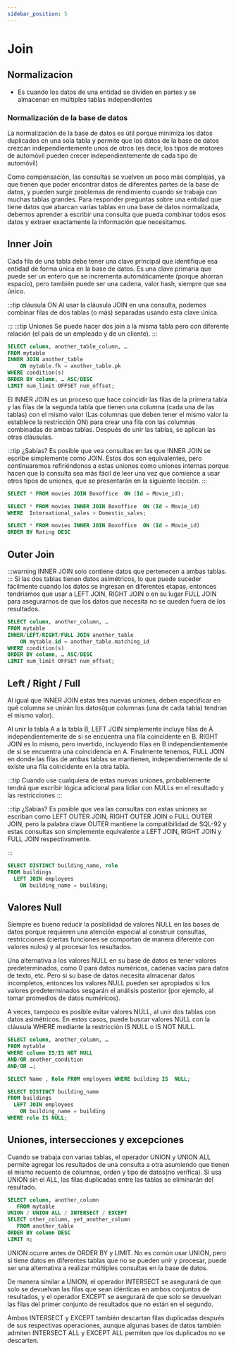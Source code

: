 ```yaml
---
sidebar_position: 5
---
```

# Join

## Normalizacion

- Es cuando los datos de una entidad se dividen en partes y se almacenan en múltiples tablas independientes 

### Normalización de la base de datos

La normalización de la base de datos es útil porque minimiza los datos duplicados en una sola tabla y permite que los datos de la base de datos crezcan independientemente unos de otros (es decir, los tipos de motores de automóvil pueden crecer independientemente de cada tipo de automóvil)

Como compensación, las consultas se vuelven un poco más complejas, ya que tienen que poder encontrar datos de diferentes partes de la base de datos, y pueden surgir problemas de rendimiento cuando se trabaja con muchas tablas grandes.
Para responder preguntas sobre una entidad que tiene datos que abarcan varias tablas en una base de datos normalizada, debemos aprender a escribir una consulta que pueda combinar todos esos datos y extraer exactamente la información que necesitamos.

##  Inner Join

Cada fila de una tabla debe tener una clave principal que identifique esa entidad de forma única en la base de datos. Es una clave primaria  que puede ser un entero que se incrementa automáticamente (porque ahorran espacio), pero también puede ser una cadena, valor hash, siempre que sea único.



:::tip cláusula ON
Al usar la cláusula JOIN en una consulta, podemos combinar filas de dos tablas (o más) separadas usando esta clave única. 

:::
:::tip Uniones
Se puede  hacer dos join a la misma tabla pero con diferente relación (el país de un empleado y de un cliente).
:::


```sql
SELECT column, another_table_column, …
FROM mytable
INNER JOIN another_table 
    ON mytable.fk = another_table.pk
WHERE condition(s)
ORDER BY column, … ASC/DESC
LIMIT num_limit OFFSET num_offset;

```

El INNER JOIN es un proceso que hace coincidir las filas de la primera tabla y las filas de la segunda tabla que tienen  una columna (cada una de las tablas) con el mismo valor (Las columnas que deben tener el mismo valor la establece la restricción ON) para crear una fila  con las columnas combinadas de ambas tablas. Después de unir las tablas, se aplican las otras cláusulas.


:::tip ¿Sabías?
Es posible que vea consultas en las que INNER JOIN se escribe simplemente como JOIN. Estos dos son equivalentes, pero continuaremos refiriéndonos a estas uniones como uniones internas porque hacen que la consulta sea más fácil de leer una vez que comience a usar otros tipos de uniones, que se presentarán en la siguiente lección.
:::


```sql
SELECT * FROM movies JOIN Boxoffice  ON (Id = Movie_id);
```
```sql
SELECT * FROM movies INNER JOIN Boxoffice  ON (Id = Movie_id) 
WHERE  International_sales > Domestic_sales;

```
```sql
SELECT * FROM movies INNER JOIN Boxoffice  ON (Id = Movie_id) 
ORDER BY Rating DESC

```

## Outer Join
:::warning
INNER JOIN  solo contiene datos que pertenecen a ambas tablas.
::: 
Si las dos tablas tienen datos asimétricos, lo que puede suceder fácilmente cuando los datos se ingresan en diferentes etapas, entonces tendríamos que usar a LEFT JOIN, RIGHT JOIN o en su lugar FULL JOIN para asegurarnos de que los datos que necesita no se queden fuera de los resultados.

```sql
SELECT column, another_column, …
FROM mytable
INNER/LEFT/RIGHT/FULL JOIN another_table 
    ON mytable.id = another_table.matching_id
WHERE condition(s)
ORDER BY column, … ASC/DESC
LIMIT num_limit OFFSET num_offset;

```
## Left / Right / Full
Al igual que INNER JOIN
estas tres nuevas uniones, deben especificar en qué columna se unirán los datos(que columnas (una de cada tabla) tendran el mismo valor).

Al unir la tabla A a la tabla B,  LEFT JOIN simplemente incluye filas de A independientemente de si se encuentra una fila coincidente en B. RIGHT JOIN es lo mismo, pero invertido, incluyendo filas en B independientemente de si se encuentra una coincidencia en A. Finalmente tenemos,  FULL JOIN en donde  las filas de ambas tablas se mantienen, independientemente de si existe una fila coincidente en la otra tabla.

:::tip
Cuando use cualquiera de estas nuevas uniones, probablemente tendrá que escribir lógica adicional para lidiar con NULLs en el resultado y las restricciones
:::

:::tip ¿Sabías?
Es posible que vea las consultas con estas uniones se escriban como LEFT OUTER JOIN, RIGHT OUTER JOIN o FULL OUTER JOIN, pero la palabra clave OUTER mantiene la compatibilidad de SQL-92 y estas consultas son simplemente equivalente a LEFT JOIN, RIGHT JOIN y FULL JOIN respectivamente.

:::

```sql
SELECT DISTINCT building_name, role 
FROM buildings 
  LEFT JOIN employees
    ON building_name = building;

```


## Valores Null

Siempre es bueno reducir la posibilidad de valores NULL en las bases de datos porque requieren una atención especial al construir consultas, restricciones (ciertas funciones se comportan de manera diferente con valores nulos) y al procesar los resultados.

Una alternativa a los valores NULL en su base de datos es tener valores predeterminados, como 0 para datos numéricos, cadenas vacías para datos de texto, etc. Pero si su base de datos necesita almacenar datos incompletos, entonces los valores NULL pueden ser apropiados si los valores predeterminados sesgarán el análisis posterior (por ejemplo, al tomar promedios de datos numéricos).

A veces, tampoco es posible evitar valores NULL, al unir dos tablas con datos asimétricos. En estos casos, puede buscar valores NULL con la cláusula WHERE mediante la restricción IS NULL o IS NOT NULL.

```sql
SELECT column, another_column, …
FROM mytable
WHERE column IS/IS NOT NULL
AND/OR another_condition
AND/OR …;
```

```sql
SELECT Name , Role FROM employees WHERE building IS  NULL;
```

```sql
SELECT DISTINCT building_name
FROM buildings 
  LEFT JOIN employees
    ON building_name = building
WHERE role IS NULL;

```

## Uniones, intersecciones y excepciones
Cuando se trabaja con varias tablas, el operador UNION y UNION ALL permite agregar los resultados de una consulta a otra asumiendo que tienen el mismo recuento de columnas, orden y tipo de datos(no verifica). Si usa UNION sin el ALL, las filas duplicadas entre las tablas se eliminarán del resultado.

```sql
SELECT column, another_column
   FROM mytable
UNION / UNION ALL / INTERSECT / EXCEPT
SELECT other_column, yet_another_column
   FROM another_table
ORDER BY column DESC
LIMIT n;
```
UNION ocurre antes de ORDER BY y LIMIT. No es común usar UNION, pero si tiene datos en diferentes tablas que no se pueden unir y procesar, puede ser una alternativa a realizar múltiples consultas en la base de datos.



De manera similar a UNION, el operador  INTERSECT se asegurará de que solo se devuelvan las filas que sean idénticas en ambos conjuntos de resultados, y el  operador EXCEPT se asegurará de que solo se devuelvan las filas del primer conjunto de resultados que no están en el segundo.

Ambos INTERSECT y EXCEPT también descartan filas duplicadas después de sus respectivas operaciones, aunque algunas bases de datos también admiten INTERSECT ALL y EXCEPT ALL permiten que los duplicados no se descarten.
